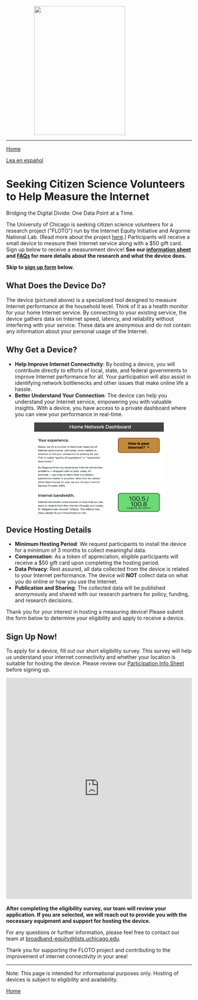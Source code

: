 <img src="https://internetequity.uchicago.edu/wp-content/uploads/2022/04/netrics_install-e1651779294611-528x328.jpg" width="70%" height="350px" style="display: block; margin-left: auto; margin-right: auto;">

---

[Home](https://internetequity.org/floto/)

[Lea en español](https://internetequity.org/floto/participate-es.html)

# Seeking Citizen Science Volunteers to Help Measure the Internet

Bridging the Digital Divide: One Data Point at a Time.

The University of Chicago is seeking citizen science volunteers for a research project ("FLOTO") run by the Internet Equity Initiative and Argonne National Lab. (Read more about the project [here](https://internetequity.org/floto).) Participants will receive a small device to measure their Internet service along with a $50 gift card. Sign up below to receive a measurement device! **See our [information sheet](../assets/pdfs/FLOTO%20Participation%20Info%20Form.pdf) and [FAQs](https://internetequity.org/floto/faqs.html) for more details about the research and what the device does.**

**Skip to [sign up form](#sign-up-now) below.**

## What Does the Device Do?

The device (pictured above) is a specialized tool designed to measure Internet performance at the household level. Think of it as a health monitor for your home Internet service. By connecting to your existing service, the device gathers data on Internet speed, latency, and reliability without interfering with your service. These data are anonymous and do not contain any information about your personal usage of the Internet.

## Why Get a Device?

- **Help Improve Internet Connectivity**: By hosting a device, you will contribute directly to efforts of local, state, and federal governments to improve Internet performance for all. Your participation will also assist in identifying network bottlenecks and other issues that make online life a hassle.
- **Better Understand Your Connection**: The device can help you understand your Internet service, empowering you with valuable insights. With a device, you have access to a private dashboard where you can view your performance in real-time.

<img src="../assets/img/Screenshot 2023-09-29 at 12.08.58 PM.png" width="70%" height="250px" style="display: block; margin-left: auto; margin-right: auto;">

## Device Hosting Details

- **Minimum Hosting Period**: We request participants to install the device for a minimum of 3 months to collect meaningful data.
- **Compensation**: As a token of appreciation, eligible participants will receive a $50 gift card upon completing the hosting period.
- **Data Privacy**: Rest assured, all data collected from the device is related to your Internet performance. The device will **NOT** collect data on what you do online or how you use the Internet.
- **Publication and Sharing**: The collected data will be published anonymously and shared with our research partners for policy, funding, and research decisions.

Thank you for your interest in hosting a measuring device! Please submit the form below to determine your eligibility and apply to receive a device.

## Sign Up Now!

To apply for a device, fill out our short eligibility survey. This survey will help us understand your internet connectivity and whether your location is suitable for hosting the device. Please review our [Participation Info Sheet](../assets/pdfs/FLOTO%20Participation%20Info%20Form.pdf) before signing up.

<iframe src="https://uchicago.co1.qualtrics.com/jfe/form/SV_0J4OlcSjtoKtkCa" width="100%" height="600px" frameborder="0" allowfullscreen="true"></iframe>


**After completing the eligibility survey, our team will review your application. If you are selected, we will reach out to provide you with the necessary equipment and support for hosting the device.**

For any questions or further information, please feel free to contact our team at [broadband-equity@lists.uchicago.edu](mailto:broadband-equity@lists.uchicago.edu).

Thank you for supporting the FLOTO project and contributing to the improvement of internet connectivity in your area!

---
Note: This page is intended for informational purposes only. Hosting of devices is subject to eligibility and availability.

[Home](https://internetequity.org/floto/)